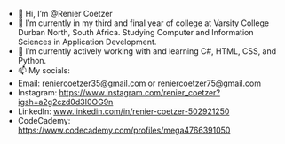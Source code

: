 - 👋 Hi, I’m @Renier Coetzer
- 👀 I’m currently in my third and final year of college at Varsity College Durban North, South Africa. Studying Computer and Information Sciences in Application Development.
- 🌱 I’m currently actively working with and learning C#, HTML, CSS, and Python.
- 📫 My socials:
- Email: reniercoetzer35@gmail.com or reniercoetzer75@gmail.com
- Instagram: https://www.instagram.com/renier_coetzer?igsh=a2g2czd0d3I0OG9n
- LinkedIn: www.linkedin.com/in/renier-coetzer-502921250
- CodeCademy: https://www.codecademy.com/profiles/mega4766391050
